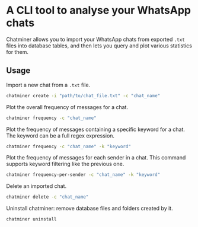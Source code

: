 # A CLI tool to analyse your WhatsApp chats

Chatminer allows you to import your WhatsApp chats from exported `.txt` files 
into database tables, and then lets you query and plot various statistics for them.

## Usage

Import a new chat from a `.txt` file.

```bash
chatminer create -i "path/to/chat_file.txt" -c "chat_name"
```

Plot the overall frequency of messages for a chat.

```bash
chatminer frequency -c "chat_name"
```

Plot the frequency of messages containing a specific keyword for a chat.
The keyword can be a full regex expression.

```bash
chatminer frequency -c "chat_name" -k "keyword"
```

Plot the frequency of messages for each sender in a chat.
This command supports keyword filtering like the previous one.

```bash
chatminer frequency-per-sender -c "chat_name" -k "keyword"
```

Delete an imported chat.

```bash
chatminer delete -c "chat_name"
```

Uninstall chatminer: remove database files and folders created by it.

```bash
chatminer uninstall
```